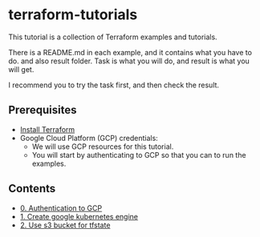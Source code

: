 # terraform-tutorials

This tutorial is a collection of Terraform examples and tutorials.

There is a README.md in each example, and it contains what you have to do. and also result folder.
Task is what you will do, and result is what you will get.

I recommend you to try the task first, and then check the result.

## Prerequisites
* [Install Terraform](https://developer.hashicorp.com/terraform/downloads)
* Google Cloud Platform (GCP) credentials: 
  * We will use GCP resources for this tutorial.
  * You will start by authenticating to GCP so that you can to run the examples.

## Contents
* [0. Authentication to GCP](0-authentication/README.md)
* [1. Create google kubernetes engine](1-google-kubernetes-engine/README.md)
* [2. Use s3 bucket for tfstate](2-use-s3-bucket-for-tfstate/README.md)